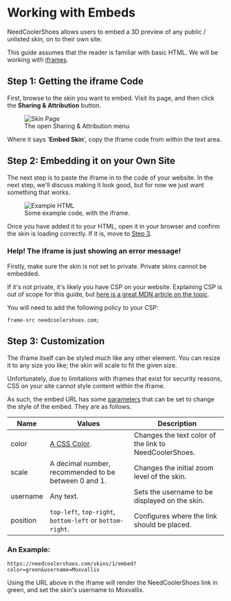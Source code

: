 # Working with Embeds

NeedCoolerShoes allows users to embed a 3D preview of any public / unlisted skin, on to their own site.

This guide assumes that the reader is familiar with basic HTML. We will be working with [iframes](https://developer.mozilla.org/en-US/docs/Web/HTML/Element/iframe).

## Step 1: Getting the iframe Code

First, browse to the skin you want to embed. Visit its page, and then click the **Sharing & Attribution** button.

<figure>
  <img src="https://res.cloudinary.com/moxvallix/image/upload/v1720160386/NeedCoolerShoes/guides/working-with-embeds-1_jd0qdc.png" alt="Skin Page">
  <figcaption>The open Sharing & Attribution menu</figcaption>
</figure>

Where it says '**Embed Skin**', copy the iframe code from within the text area.

## Step 2: Embedding it on your Own Site

The next step is to paste the iframe in to the code of your website. In the next step, we'll discuss making it look good, but for now we just want something that works.

<figure>
  <img src="https://res.cloudinary.com/moxvallix/image/upload/v1720160527/NeedCoolerShoes/guides/working-with-embeds-2_nzt5ma.png" alt="Example HTML">
  <figcaption>Some example code, with the iframe.</figcaption>
</figure>

Once you have added it to your HTML, open it in your browser and confirm the skin is loading correctly. If it is, move to [Step 3](#step-3-customization).

### Help! The iframe is just showing an error message!

Firstly, make sure the skin is not set to private. Private skins cannot be embedded.

If it's not private, it's likely you have CSP on your website. Explaining CSP is out of scope for this guide, but [here is a great MDN article on the topic](https://developer.mozilla.org/en-US/docs/Web/HTTP/CSP).

You will need to add the following policy to your CSP:

`frame-src needcoolershoes.com;`

## Step 3: Customization

The iframe itself can be styled much like any other element. You can resize it to any size you like; the skin will scale to fit the given size.

Unfortunately, due to limitations with iframes that exist for security reasons, CSS on your site cannot style content within the iframe.

As such, the embed URL has some [parameters](https://developer.mozilla.org/en-US/docs/Learn/Common_questions/Web_mechanics/What_is_a_URL#parameters) that can be set to change the style of the embed. They are as follows.

| Name | Values | Description |
| --- | --- | --- |
| color | [A CSS Color](https://developer.mozilla.org/en-US/docs/Web/CSS/color). | Changes the text color of the link to NeedCoolerShoes. |
| scale | A decimal number, recommended to be between 0 and 1. | Changes the initial zoom level of the skin. |
| username | Any text. | Sets the username to be displayed on the skin. |
| position | `top-left`, `top-right`, `bottom-left` or `bottom-right`. | Configures where the link should be placed. |

### An Example:

`https://needcoolershoes.com/skins/1/embed?color=green&username=Moxvallix`

Using the URL above in the iframe will render the NeedCoolerShoes link in green, and set the skin's username to Moxvallix.
